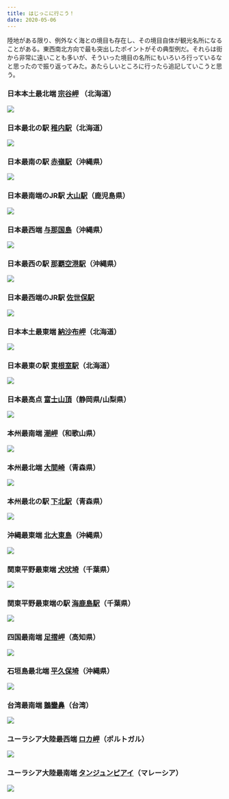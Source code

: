 ```yaml
---
title: はじっこに行こう！
date: 2020-05-06
---
```


陸地がある限り、例外なく海との境目も存在し、その境目自体が観光名所になることがある。東西南北方向で最も突出したポイントがその典型例だ。それらは街から非常に遠いことも多いが、そういった境目の名所にもいろいろ行っているなと思ったので振り返ってみた。あたらしいところに行ったら追記していこうと思う。

### 日本本土最北端 [宗谷岬](https://ja.wikipedia.org/wiki/%E5%AE%97%E8%B0%B7%E5%B2%AC) （北海道）
![](https://photos.smugmug.com/photos/i-gJFrLDR/0/b2f4417c/4K/i-gJFrLDR-4K.jpg)

### 日本最北の駅 [稚内駅](https://ja.wikipedia.org/wiki/%E7%A8%9A%E5%86%85%E9%A7%85)（北海道）
![](https://photos.smugmug.com/photos/i-kVRtNPj/0/d378704c/4K/i-kVRtNPj-4K.jpg)

### 日本最南の駅 [赤嶺駅](https://ja.wikipedia.org/wiki/%E8%B5%A4%E5%B6%BA%E9%A7%85)（沖縄県）
![](https://photos.smugmug.com/photos/i-6mSdZWp/0/8195eb46/4K/i-6mSdZWp-4K.jpg)

### 日本最南端のJR駅 [大山駅](https://ja.wikipedia.org/wiki/%E5%A4%A7%E5%B1%B1%E9%A7%85_(%E9%B9%BF%E5%85%90%E5%B3%B6%E7%9C%8C))（鹿児島県）
![](https://photos.smugmug.com/photos/i-RHCSB3z/0/99f9a965/4K/i-RHCSB3z-4K.jpg)

### 日本最西端 [与那国島](https://ja.wikipedia.org/wiki/%E4%B8%8E%E9%82%A3%E5%9B%BD%E5%B3%B6)（沖縄県）
![](https://photos.smugmug.com/photos/i-BHkRZPr/0/1d9c98ea/4K/i-BHkRZPr-4K.jpg)

### 日本最西の駅 [那覇空港駅](https://ja.wikipedia.org/wiki/%E9%82%A3%E8%A6%87%E7%A9%BA%E6%B8%AF%E9%A7%85)（沖縄県）
![](https://photos.smugmug.com/photos/i-RxzMFFn/0/bd655670/4K/i-RxzMFFn-4K.jpg)

### 日本最西端のJR駅 [佐世保駅](https://ja.wikipedia.org/wiki/%E4%BD%90%E4%B8%96%E4%BF%9D%E9%A7%85)
![](https://photos.smugmug.com/photos/i-PTw2xnb/0/71085a52/4K/i-PTw2xnb-4K.jpg)

### 日本本土最東端 [納沙布岬](https://ja.wikipedia.org/wiki/%E7%B4%8D%E6%B2%99%E5%B8%83%E5%B2%AC)（北海道）
![](https://photos.smugmug.com/photos/i-FbtsJFw/0/030fb8dd/4K/i-FbtsJFw-4K.jpg)

### 日本最東の駅 [東根室駅](https://ja.wikipedia.org/wiki/%E6%9D%B1%E6%A0%B9%E5%AE%A4%E9%A7%85)（北海道）
![](https://photos.smugmug.com/photos/i-Dq2Thrg/0/479053ce/4K/i-Dq2Thrg-4K.jpg)

### 日本最高点 [富士山頂](https://ja.wikipedia.org/wiki/%E5%89%A3%E3%83%B6%E5%B3%B0_(%E5%AF%8C%E5%A3%AB%E5%B1%B1))（静岡県/山梨県）
![](https://photos.smugmug.com/photos/i-xXqXtBH/0/7e6b649c/4K/i-xXqXtBH-4K.jpg)

### 本州最南端 [潮岬](https://ja.wikipedia.org/wiki/%E6%BD%AE%E5%B2%AC)（和歌山県）
![](https://photos.smugmug.com/photos/i-P7Dt2HC/0/1763aa1a/4K/i-P7Dt2HC-4K.jpg)

### 本州最北端 [大間崎](https://ja.wikipedia.org/wiki/%E5%A4%A7%E9%96%93%E5%B4%8E)（青森県）
![](https://photos.smugmug.com/photos/i-463qPff/0/0080ae0b/4K/i-463qPff-4K.jpg)

### 本州最北の駅 [下北駅](https://ja.wikipedia.org/wiki/%E4%B8%8B%E5%8C%97%E9%A7%85)（青森県）
![](https://photos.smugmug.com/photos/i-BVCBL6B/0/8f281085/4K/i-BVCBL6B-4K.jpg)

### 沖縄最東端 [北大東島](https://ja.wikipedia.org/wiki/%E5%8C%97%E5%A4%A7%E6%9D%B1%E5%B3%B6)（沖縄県）
![](https://photos.smugmug.com/photos/i-JmtKd9m/0/c4bc5137/4K/i-JmtKd9m-4K.jpg)

### 関東平野最東端 [犬吠埼](https://ja.wikipedia.org/wiki/%E7%8A%AC%E5%90%A0%E5%9F%BC)（千葉県）
![](https://photos.smugmug.com/photos/i-x6vPxmW/0/826759bd/4K/i-x6vPxmW-4K.jpg)

### 関東平野最東端の駅 [海鹿島駅](https://ja.wikipedia.org/wiki/%E6%B5%B7%E9%B9%BF%E5%B3%B6%E9%A7%85)（千葉県）
![](https://photos.smugmug.com/photos/i-6j52Nbj/0/0f06d42d/4K/i-6j52Nbj-4K.jpg)

### 四国最南端 [足摺岬](https://ja.wikipedia.org/wiki/%E8%B6%B3%E6%91%BA%E5%B2%AC)（高知県）
![](https://photos.smugmug.com/photos/i-7QDQ5Ld/0/93a7e3eb/4K/i-7QDQ5Ld-4K.jpg)

### 石垣島最北端 [平久保埼](https://ja.wikipedia.org/wiki/%E5%B9%B3%E4%B9%85%E4%BF%9D%E5%9F%BC%E7%81%AF%E5%8F%B0)（沖縄県）
![](https://photos.smugmug.com/photos/i-3X9XJ5H/0/1b19aab4/4K/i-3X9XJ5H-4K.jpg)

### 台湾最南端 [鵝鑾鼻](https://ja.wikipedia.org/wiki/%E9%B5%9D%E9%91%BE%E9%BC%BB)（台湾）
![](https://photos.smugmug.com/photos/i-WF3DzKJ/0/df76bc02/4K/i-WF3DzKJ-4K.jpg)

### ユーラシア大陸最西端 [ロカ岬](https://ja.wikipedia.org/wiki/%E3%83%AD%E3%82%AB%E5%B2%AC)（ポルトガル）
![](https://photos.smugmug.com/photos/i-C8zswr4/0/5cd25c17/4K/i-C8zswr4-4K.jpg)

### ユーラシア大陸最南端 [タンジュンピアイ](https://ja.wikipedia.org/wiki/%E3%82%BF%E3%83%B3%E3%82%B8%E3%83%A5%E3%83%B3%E3%83%BB%E3%83%94%E3%82%A2%E3%82%A4)（マレーシア）
![](https://photos.smugmug.com/photos/i-VFv2Nk3/0/9a2267ff/4K/i-VFv2Nk3-4K.jpg)